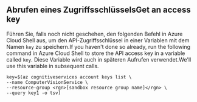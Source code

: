 ## <a name="get-an-access-key"></a><span data-ttu-id="c962f-101">Abrufen eines Zugriffsschlüssels</span><span class="sxs-lookup"><span data-stu-id="c962f-101">Get an access key</span></span>

<span data-ttu-id="c962f-102">Führen Sie, falls noch nicht geschehen, den folgenden Befehl in Azure Cloud Shell aus, um den API-Zugriffsschlüssel in einer Variablen mit dem Namen `key` zu speichern.</span><span class="sxs-lookup"><span data-stu-id="c962f-102">If you haven't done so already, run the following command in Azure Cloud Shell to store the API access key in a variable called `key`.</span></span> <span data-ttu-id="c962f-103">Diese Variable wird auch in späteren Aufrufen verwendet.</span><span class="sxs-lookup"><span data-stu-id="c962f-103">We'll use this variable in subsequent calls.</span></span>

```azurecli
key=$(az cognitiveservices account keys list \
--name ComputerVisionService \
--resource-group <rgn>[sandbox resource group name]</rgn> \
--query key1 -o tsv)
```
